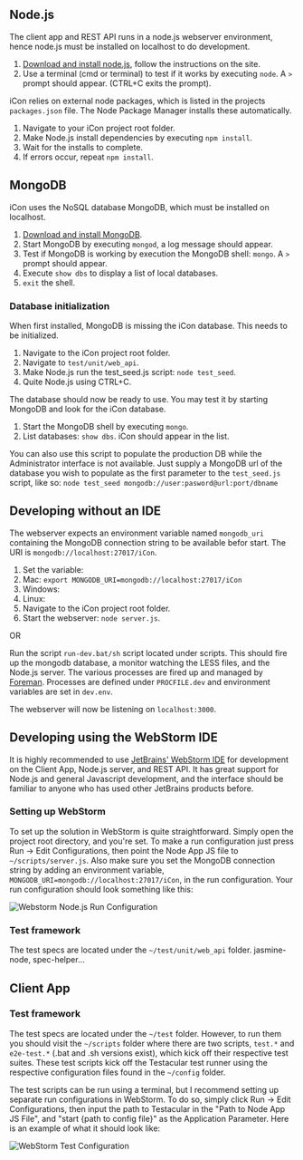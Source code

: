 ## Node.js

The client app and REST API runs in a node.js webserver environment, hence node.js must be installed on localhost to do development. 
 
1. [Download and install node.js](http://nodejs.org/), follow the instructions on the site. 
1. Use a terminal (cmd or terminal) to test if it works by executing `node`. A `>` prompt should appear. (CTRL+C exits the prompt).

iCon relies on external node packages, which is listed in the projects `packages.json` file. The Node Package Manager installs these automatically.

1. Navigate to your iCon project root folder. 
1. Make Node.js install dependencies by executing `npm install`.
1. Wait for the installs to complete. 
1. If errors occur, repeat `npm install`.

## MongoDB
iCon uses the NoSQL database MongoDB, which must be installed on localhost. 

1. [Download and install MongoDB](http://docs.mongodb.org/manual/installation/).
1. Start MongoDB by executing `mongod`, a log message should appear. 
1. Test if MongoDB is working by execution the MongoDB shell: `mongo`. A `>` prompt should appear.
1. Execute `show dbs` to display a list of local databases.
1. `exit` the shell.

### Database initialization

When first installed, MongoDB is missing the iCon database. This needs to be initialized.

1. Navigate to the iCon project root folder.
1. Navigate to `test/unit/web_api`.
1. Make Node.js run the test_seed.js script: `node test_seed`.
1. Quite Node.js using CTRL+C.

The database should now be ready to use. You may test it by starting MongoDB and look for the iCon database. 

1. Start the MongoDB shell by executing `mongo`.
1. List databases: `show dbs`. iCon should appear in the list. 

You can also use this script to populate the production DB while the Administrator interface is not available. Just supply a MongoDB url of the database you wish to populate as the first parameter to the `test_seed.js` script, like so: `node test_seed mongodb://user:pasword@url:port/dbname`

## Developing without an IDE

The webserver expects an environment variable named `mongodb_uri` containing the MongoDB connection string to be available befor start. The URI is `mongodb://localhost:27017/iCon`.

1. Set the variable:
 1. Mac: `export MONGODB_URI=mongodb://localhost:27017/iCon`
 1. Windows: 
 1. Linux: 
1. Navigate to the iCon project root folder.
1. Start the webserver: `node server.js`.

OR

Run the script `run-dev.bat/sh` script located under scripts. This should fire up the mongodb database, a monitor watching the LESS files, and the Node.js server. The various processes are fired up and managed by [Foreman](https://github.com/nodefly/node-foreman). Processes are defined under `PROCFILE.dev` and environment variables are set in `dev.env`.

The webserver will now be listening on `localhost:3000`.

## Developing using the WebStorm IDE
It is highly recommended to use [JetBrains' WebStorm IDE](http://www.jetbrains.com/webstorm/) for development on the Client App, Node.js server, and REST API. It has great support for Node.js and general Javascript development, and the interface should be familiar to anyone who has used other JetBrains products before.

### Setting up WebStorm
To set up the solution in WebStorm is quite straightforward. Simply open the project root directory, and you're set.
To make a run configuration just press Run -> Edit Configurations, then point the Node App JS file to `~/scripts/server.js`. Also make sure you set the MongoDB connection string by adding an environment variable, `MONGODB_URI=mongodb://localhost:27017/iCon`, in the run configuration. Your run configuration should look something like this:

![Webstorm Node.js Run Configuration](http://i.imgur.com/tCG0mqT.png)

### Test framework
The test specs are located under the `~/test/unit/web_api` folder. jasmine-node, spec-helper...

## Client App
### Test framework
The test specs are located under the `~/test` folder. However, to run them you should visit the `~/scripts` folder where there are two scripts, `test.*` and `e2e-test.*` (.bat and .sh versions exist), which kick off their respective test suites. These test scripts kick off the Testacular test runner using the respective configuration files found in the `~/config` folder.

The test scripts can be run using a terminal, but I recommend setting up separate run configurations in WebStorm. To do so, simply click Run -> Edit Configurations, then input the path to Testacular in the "Path to Node App JS File", and "start {path to config file}" as the Application Parameter. Here is an example of what it should look like:

![WebStorm Test Configuration](http://i.imgur.com/jAuTZ.png)